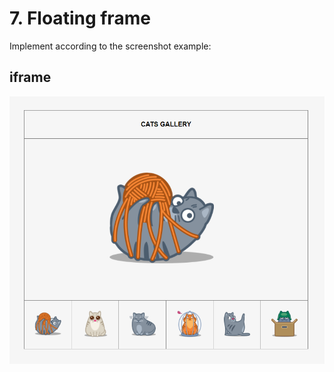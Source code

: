 # 7. Floating frame

Implement according to the screenshot example:

## iframe
<img src="iframe.bmp" title="HTML" alt="iframe">
